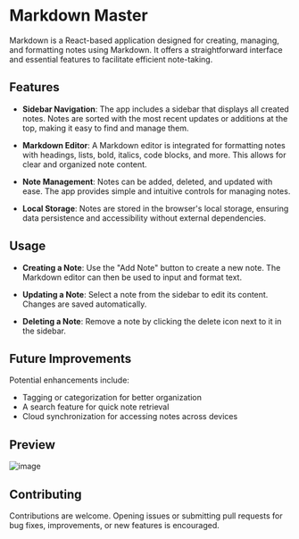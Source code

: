# Markdown Master

Markdown is a React-based application designed for creating, managing, and formatting notes using Markdown. It offers a straightforward interface and essential features to facilitate efficient note-taking.

## Features

- **Sidebar Navigation**: The app includes a sidebar that displays all created notes. Notes are sorted with the most recent updates or additions at the top, making it easy to find and manage them.

- **Markdown Editor**: A Markdown editor is integrated for formatting notes with headings, lists, bold, italics, code blocks, and more. This allows for clear and organized note content.

- **Note Management**: Notes can be added, deleted, and updated with ease. The app provides simple and intuitive controls for managing notes.

- **Local Storage**: Notes are stored in the browser's local storage, ensuring data persistence and accessibility without external dependencies.

## Usage

- **Creating a Note**: Use the "Add Note" button to create a new note. The Markdown editor can then be used to input and format text.

- **Updating a Note**: Select a note from the sidebar to edit its content. Changes are saved automatically.

- **Deleting a Note**: Remove a note by clicking the delete icon next to it in the sidebar.

## Future Improvements

Potential enhancements include:

- Tagging or categorization for better organization
- A search feature for quick note retrieval
- Cloud synchronization for accessing notes across devices

## Preview

![image](https://github.com/user-attachments/assets/8a70400b-786b-4329-ad9a-2fde9e146b67)

## Contributing

Contributions are welcome. Opening issues or submitting pull requests for bug fixes, improvements, or new features is encouraged.

